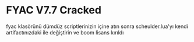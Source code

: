 # FYAC V7.7 Cracked

fyac klasörünü dümdüz scriptlerinizin içine atın sonra scheulder.lua'yı kendi artifactınızdaki ile değiştirin ve boom lisans kırıldı
